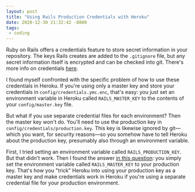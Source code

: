 ```yaml
---
layout: post
title: "Using Rails Production Credentials with Heroku"
date: 2020-12-30 21:32:42 -0800
tags:
 - coding
---
```


Ruby on Rails offers a credentials feature to store secret information in your repository. The keys Rails creates are added to the `.gitignore` file, but any secret information itself is encrypted and can be checked into git. There's more info on credentials [here](https://edgeguides.rubyonrails.org/security.html#custom-credentials).

I found myself confronted with the specific problem of how to use these credentials in Heroku. If you're using only a master key and store your credentials in `config/credentials.ymc.enc`, that's easy: you just set an environment variable in Heroku called `RAILS_MASTER_KEY` to the contents of your `config/master.key` file.

But what if you use separate credential files for each environment? Then the master key won't do. You'll need to use the production key in `config/credentials/production.key`. This key is likewise ignored by git—which you want, for security reasons—so you somehow have to tell Heroku about the production key, presumably also through an environment variable.

First, I tried setting an environment variable called `RAILS_PRODUCTION_KEY`. But that didn't work. Then I found the answer [in this question](https://stackoverflow.com/questions/63642303/how-to-set-rails-production-key-config-var-on-a-rails-6-app-on-heroku): you simply set the environment variable called `RAILS_MASTER_KEY` to your production key. That's how you "trick" Heroku into using your production key as a master key and make credentials work in Heroku if you're using a separate credential file for your production environment.
